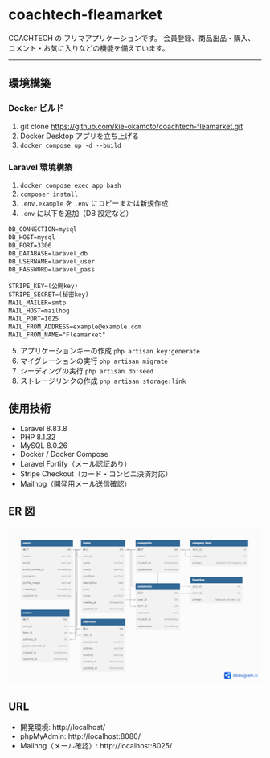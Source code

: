 # coachtech-fleamarket

COACHTECH の フリマアプリケーションです。
会員登録、商品出品・購入、コメント・お気に入りなどの機能を備えています。

---

## 環境構築

### Docker ビルド

1. git clone https://github.com/kie-okamoto/coachtech-fleamarket.git
2. Docker Desktop アプリを立ち上げる
3. `docker compose up -d --build`

### Laravel 環境構築

1. `docker compose exec app bash`
2. `composer install`
3. `.env.example` を `.env` にコピーまたは新規作成
4. `.env` に以下を追加（DB 設定など）

```env
DB_CONNECTION=mysql
DB_HOST=mysql
DB_PORT=3306
DB_DATABASE=laravel_db
DB_USERNAME=laravel_user
DB_PASSWORD=laravel_pass

STRIPE_KEY=(公開key)
STRIPE_SECRET=(秘密key)
MAIL_MAILER=smtp
MAIL_HOST=mailhog
MAIL_PORT=1025
MAIL_FROM_ADDRESS=example@example.com
MAIL_FROM_NAME="Fleamarket"
```

5. アプリケーションキーの作成 `php artisan key:generate`
6. マイグレーションの実行 `php artisan migrate`
7. シーディングの実行 `php artisan db:seed`
8. ストレージリンクの作成 `php artisan storage:link`

## 使用技術

- Laravel 8.83.8
- PHP 8.1.32
- MySQL 8.0.26
- Docker / Docker Compose
- Laravel Fortify（メール認証あり）
- Stripe Checkout（カード・コンビニ決済対応）
- Mailhog（開発用メール送信確認）

## ER 図

![ER図](./er.png)

## URL

- 開発環境: http://localhost/
- phpMyAdmin: http://localhost:8080/
- Mailhog（メール確認）: http://localhost:8025/
